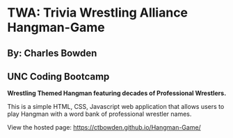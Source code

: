 # TWA: Trivia Wrestling Alliance Hangman-Game
## By: Charles Bowden
## UNC Coding Bootcamp
__Wrestling Themed Hangman featuring decades of Professional Wrestlers.__

This is a simple HTML, CSS, Javascript web application that allows users to play Hangman with a word bank of professional wrestler names.

View the hosted page: https://ctbowden.github.io/Hangman-Game/
